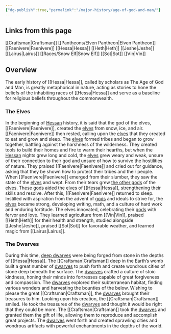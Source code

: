 ```yaml
---
{"dg-publish":true,"permalink":"/major-history/age-of-god-and-man/"}
---
```


## Links from this page
[[Craftsman\|Craftsman]]
[[Pantheons/Elven Pantheon\|Elven Pantheon]]
[[Faenivere\|Faenivere]]
[[Hessa\|Hessa]]
[[Heth\|Heth]]
[[Jeshe\|Jeshe]]
[[Lairus\|Lairus]]
[[Races/Snow Elf\|Snow Elf]]
[[Sot\|Sot]]
[[Vin\|Vin]]
## Overview
The early history of [[Hessa\|Hessa]], called by scholars as The Age of God and Man, is greatly metaphorical in nature, acting as stories to hone the beliefs of the inhabiting races of [[Hessa\|Hessa]] and serve as a baseline for religious beliefs throughout the commonwealth. 
### The Elves
In the beginning of [Hessan](Hessa) history, it is said that the god of the elves, [[Faenivere\|Faenivere]], created the [elves](Snow%20Elf) from snow, ice, and air. [[Faenivere\|Faenivere]] then rested, calling upon the [elves](Snow%20Elf) that they created to eat and grow and sleep. The [elves](Snow%20Elf) formed tribes and began to grow together, battling against the harshness of the wilderness. They created tools to build their homes and fire to warm their hearths, but when the [Hessan](Hessa) nights grew long and cold, the [elves](Snow%20Elf) grew weary and weak, unsure of their connection to their god and unsure of how to survive the hostilities of nature. They praised [[Faenivere\|Faenivere]] and cried out for guidance, asking that they be shown how to protect their tribes and their people. When [[Faenivere\|Faenivere]] emerged from their slumber, they saw the state of the [elves](Snow%20Elf) and wept. From their tears grew [the other gods](Elven%20Pantheon) of the [elves](Snow%20Elf). These [gods](Elven%20Pantheon) aided the [elves](Snow%20Elf) of [[Hessa\|Hessa]], strengthening their skills and resolve. After this, [[Faenivere\|Faenivere]] returned to sleep. Instilled with aspiration from the advent of [gods](Elven%20Pantheon) and ideals to strive for, the [elves](Snow%20Elf) became strong, developing writing, math, and a culture of hard work and enduring fortitude. The elves innovated, celebrating their [gods](Elven%20Pantheon) with fervor and love. They learned agriculture from [[Vin\|Vin]], praised [[Heth\|Heth]] for their health and strength, studied alongside [[Jeshe\|Jeshe]], praised [[Sot\|Sot]] for favorable weather, and learned magic from [[Lairus\|Lairus]].
### The Dwarves
During this time, [deep dwarves](Deep%20Dwarf) were being forged from stone in the depths of [[Hessa\|Hessa]]. The [[Craftsman\|Craftsman]] deep in the Earth’s womb built a great number of [dwarves](Deep%20Dwarf) to push forth and create wondrous cities of stone deep beneath the surface. The [dwarves](Deep%20Dwarf) crafted a culture of stoic kindness, honing their minds into fortresses capable of great forgiveness and compassion. The [dwarves](Deep%20Dwarf) explored their subterranean habitat, finding various wonders and harvesting the bounties of the below. Wishing to please the great [[Craftsman\|Craftsman]], the [dwarves](Deep%20Dwarf) brought their treasures to him. Looking upon his creation, the [[Craftsman\|Craftsman]] smiled. He took the treasures of the [dwarves](Deep%20Dwarf) and thought it would be right that they could be more. The [[Craftsman\|Craftsman]] took the [dwarves](Deep%Dwarf) and granted them the gift of life, allowing them to reproduce and accomplish great projects. The [dwarves](Deep%20Dwarf) went forth and created sprawling cities and wondrous artifacts with powerful enchantments in the depths of the world.